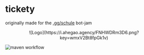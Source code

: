 # tickety
originally made for the [.gg/schule](https://discord.gg/schule) bot-jam

<p align="center">
  ![Logo](https://i.ahegao.agency/FNHWDRm3D6.png?key=wmxV2Bt8fpGk1v)
</p>

![maven workflow](https://github.com/treppenhaus/tickety/actions/workflows/maven.yml/badge.svg)
